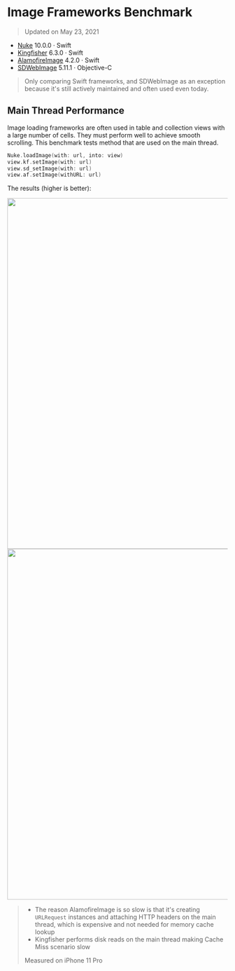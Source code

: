# Image Frameworks Benchmark

> Updated on May 23, 2021

- [Nuke](https://github.com/kean/Nuke) 10.0.0 · Swift
- [Kingfisher](https://github.com/onevcat/Kingfisher) 6.3.0 · Swift
- [AlamofireImage](https://github.com/Alamofire/AlamofireImage) 4.2.0 · Swift
- [SDWebImage](https://github.com/rs/SDWebImage) 5.11.1 · Objective-C

> Only comparing Swift frameworks, and SDWebImage as an exception because it's still actively maintained and often used even today.

## Main Thread Performance

Image loading frameworks are often used in table and collection views with a large number of cells. They must perform well to achieve smooth scrolling. This benchmark tests method that are used on the main thread.

```swift
Nuke.loadImage(with: url, into: view)
view.kf.setImage(with: url)
view.sd_setImage(with: url)
view.af.setImage(withURL: url)
```

The results (higher is better):

<img width="800" src="https://user-images.githubusercontent.com/1567433/119270738-1bdb2000-bbcc-11eb-924b-608b5d6f760b.png">

<img width="800" src="https://user-images.githubusercontent.com/1567433/119270739-1c73b680-bbcc-11eb-9b18-c7c6e31537cc.png">

> - The reason AlamofireImage is so slow is that it's creating `URLRequest` instances and attaching HTTP headers on the main thread, which is expensive and not needed for memory cache lookup
> - Kingfisher performs disk reads on the main thread making Cache Miss scenario slow 
>
> Measured on iPhone 11 Pro

